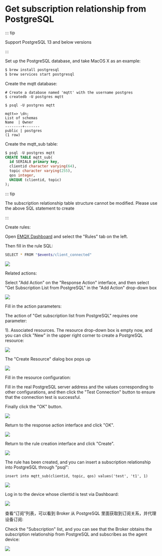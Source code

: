 # Get subscription relationship from PostgreSQL 

::: tip

Support PostgreSQL 13 and below versions

:::

Set up the PostgreSQL database, and take MacOS X as an example:
```bash
$ brew install postgresql
$ brew services start postgresql
```

Create the mqtt database:

```
# Create a database named 'mqtt' with the username postgres
$ createdb -U postgres mqtt

$ psql -U postgres mqtt

mqtt=> \dn;
List of schemas
Name  | Owner
--------+-------
public | postgres
(1 row)
```

Create the mqtt_sub table:

```sql
$ psql -U postgres mqtt
CREATE TABLE mqtt_sub(
  id SERIAL8 primary key,
  clientid character varying(64),
  topic character varying(255),
  qos integer,
  UNIQUE (clientid, topic)
);
```

::: tip

The subscription relationship table structure cannot be modified. Please use the above SQL statement to create

:::

Create rules:

Open [EMQX Dashboard](http://127.0.0.1:18083/#/rules) and select the "Rules" tab on the left.

Then fill in the rule SQL:

```bash
SELECT * FROM "$events/client_connected"
```

![](./assets/rule-engine/pg_sub_01.png)

Related actions:

Select "Add Action" on the "Response Action" interface, and then select "Get Subscription List from PostgreSQL" in the "Add Action" drop-down box

![](./assets/rule-engine/pg_sub_02.png)

Fill in the action parameters:

The action of "Get subscription list from PostgreSQL" requires one parameter:

1). Associated resources. The resource drop-down box is empty now, and you can click "New" in the upper right corner to create a PostgreSQL resource:

![](./assets/rule-engine/pg_sub_03.png)

The "Create Resource" dialog box pops up

![](./assets/rule-engine/pg_sub_04.png)

Fill in the resource configuration:

Fill in the real PostgreSQL server address and the values corresponding to other configurations, and then click the "Test Connection" button to ensure that the connection test is successful.

Finally click the "OK" button.

![](./assets/rule-engine/pg_sub_05.png)

Return to the response action interface and click "OK".

![](./assets/rule-engine/pg_sub_06.png)

Return to the rule creation interface and click "Create".

![](./assets/rule-engine/pg_sub_07.png)

The rule has been created, and you can insert a subscription relationship into PostgreSQL through "psql":

```
insert into mqtt_sub(clientid, topic, qos) values('test', 't1', 1)
```

![](./assets/rule-engine/pg_sub_08.png)

Log in to the device whose clientid is test via Dashboard:

![](./assets/rule-engine/pg_sub_09.png)

查看“订阅”列表，可以看到 Broker 从 PostgreSQL 里面获取到订阅关系，并代理设备订阅:

Check the "Subscription" list, and you can see that the Broker obtains the subscription relationship from PostgreSQL and subscribes as the agent device:

![](./assets/rule-engine/pg_sub_10.png)
